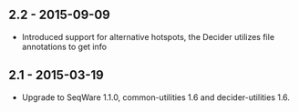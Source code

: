 ## 2.2 - 2015-09-09
- Introduced support for alternative hotspots, the Decider utilizes file annotations to get info
## 2.1 - 2015-03-19
- Upgrade to SeqWare 1.1.0, common-utilities 1.6 and decider-utilities 1.6.
